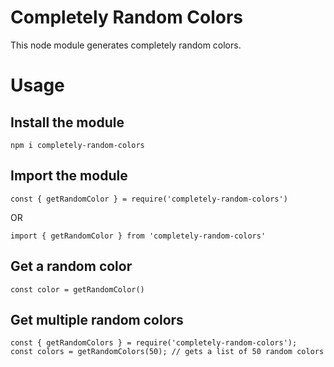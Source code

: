 # Completely Random Colors
This node module generates completely random colors.

# Usage
## Install the module
```
npm i completely-random-colors
```
## Import the module
```
const { getRandomColor } = require('completely-random-colors')
```
OR
```
import { getRandomColor } from 'completely-random-colors'
```
## Get a random color
```
const color = getRandomColor()
```
## Get multiple random colors
```
const { getRandomColors } = require('completely-random-colors');
const colors = getRandomColors(50); // gets a list of 50 random colors
```
